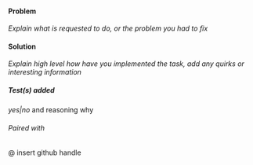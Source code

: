 #### Problem

_Explain what is requested to do, or the problem you had to fix_

#### Solution

_Explain high level how have you implemented the task, add any quirks or interesting information_

##### Test(s) added

 _yes|no_ and reasoning why

###### Paired with

@ insert github handle

